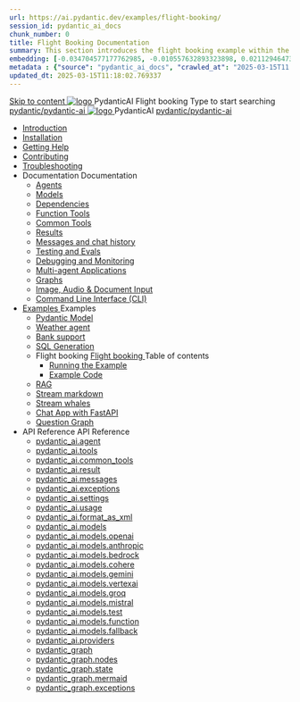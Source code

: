```yaml
---
url: https://ai.pydantic.dev/examples/flight-booking/
session_id: pydantic_ai_docs
chunk_number: 0
title: Flight Booking Documentation
summary: This section introduces the flight booking example within the PydanticAI platform and provides navigation links to various documentation pages including installation, help, contributing, and troubleshooting.
embedding: [-0.034704577177762985, -0.010557632893323898, 0.021129464730620384, -0.030955802649259567, 0.017082491889595985, 0.00021144552738405764, -0.03109780140221119, 0.021896259859204292, 0.00921574141830206, 0.030302606523036957, 0.011310228146612644, -0.07861069589853287, -0.01978047378361225, -0.032233793288469315, 0.01055053249001503, 0.003993724472820759, -0.03410818427801132, 0.006464508827775717, 0.002311035292223096, 0.0521988682448864, 0.03848175331950188, 0.002284410409629345, 0.007504652254283428, 0.021271463483572006, -0.004881219007074833, 0.002577283652499318, 0.013773912563920021, 0.05410165339708328, 0.019823074340820312, -0.04064014181494713, 0.04802409186959267, -0.01685529202222824, -0.01635829545557499, -0.006074011325836182, 0.025929033756256104, 0.011012029834091663, -0.0004743657191284001, 0.017494289204478264, -0.013205915689468384, 0.021740062162280083, 0.02357184886932373, -0.052624862641096115, 0.04041294381022453, -0.001218529767356813, -0.05878762528300285, 0.025559836998581886, 0.003759426064789295, 0.026766829192638397, 0.019098877906799316, 0.006723657250404358, -0.09082262217998505, -0.004796019289642572, -0.048535291105508804, 0.0020234871190041304, -0.022947054356336594, 0.0023145852610468864, -0.038339756429195404, 0.022450055927038193, 0.0024920841678977013, -0.03777175769209862, 0.016926292330026627, -0.01423540897667408, -0.016997290775179863, 0.0680459663271904, -0.042883727699518204, 0.01948227547109127, -0.0577368326485157, 0.016542894765734673, -0.07951949536800385, -0.028044821694493294, 0.03890775144100189, 0.035158976912498474, -0.036465369164943695, -0.07190833985805511, -0.01831788383424282, -0.0326881930232048, 0.03240419179201126, 0.09031142294406891, -0.012332621030509472, -0.06861396133899689, -0.0025116088800132275, 0.035414572805166245, 0.0022205107379704714, -0.009201541543006897, -0.015151303261518478, -0.024097247049212456, -0.029961809515953064, 7.51596744521521e-05, -0.015137103386223316, -0.021626461297273636, -0.013702912256121635, 0.00822884775698185, -0.03981654718518257, -0.0011271177791059017, 0.09911536425352097, 0.02458004280924797, 0.008917543105781078, -0.005612513981759548, 0.0025577587075531483, 0.01948227547109127, 0.023046452552080154, -0.03393778204917908, -0.0476548969745636, 0.02827201969921589, 0.03493177890777588, -0.014505207538604736, 0.00743365241214633, -0.009883137419819832, -0.009371940046548843, 0.003997274674475193, -0.12405040860176086, -0.011771724559366703, -0.026823628693819046, 0.020561469718813896, -0.0659443810582161, 0.0090595418587327, 0.015009304508566856, -0.01574769988656044, 0.007483352441340685, -0.0499836802482605, -0.04259972646832466, -0.005900062154978514, 0.028229419142007828, 0.0025400088634341955, 0.03325618803501129, 0.003042330499738455, -0.02993340976536274, -0.044587716460227966, -0.043792519718408585, -0.0026500581298023462, 0.022379057481884956, -0.006716557312756777, 0.030473005026578903, -0.03240419179201126, -0.010969430208206177, -0.01126052811741829, -0.03396618366241455, -7.632451161043718e-05, -0.023855848237872124, 0.03311418741941452, 0.036209769546985626, -0.010983630083501339, -0.0016267771134153008, 0.04518411308526993, -0.03209179639816284, -0.001436853315681219, -0.01238942053169012, 0.0010055310558527708, -0.049444083124399185, 0.009478439576923847, 0.04475811496376991, 0.025048639625310898, -0.0329153910279274, -0.025162238627672195, -0.04225892946124077, 0.017522688955068588, 0.025162238627672195, 0.017252890393137932, 0.010160035453736782, -0.04836489260196686, -0.020831266418099403, 0.05560684576630592, -0.04058334231376648, -0.001609027269296348, -0.02624143287539482, -0.012907717376947403, -0.04759809747338295, -0.006833706516772509, -0.05705523490905762, -0.07111314684152603, -0.024494843557476997, -0.02791702188551426, -0.011622626334428787, 0.0023305602371692657, 0.016443494707345963, -0.02058986946940422, -0.015406901948153973, -0.026923028752207756, -0.003745226189494133, -0.041463736444711685, -0.030955802649259567, -0.004444571677595377, -0.03896455094218254, -0.037572961300611496, -0.019411277025938034, -0.016471894457936287, 0.0012220797361806035, 0.006049161311239004, -0.03442057967185974, 0.05844682827591896, 0.02024907059967518, 0.02590063400566578, 0.024722041562199593, 0.03166579827666283, 0.015179703012108803, -0.028144219890236855, 0.07588431239128113, -0.01219062227755785, 0.017693087458610535, 0.013390514999628067, -0.009066642262041569, 0.004458771552890539, 0.020859666168689728, 0.008243047632277012, 0.013319514691829681, -0.04112293943762779, 0.0028879065066576004, -0.008008749224245548, -0.01716769114136696, -0.013646112754940987, 0.05779363214969635, -0.04396291822195053, 0.036010969430208206, -0.021470263600349426, -0.029195014387369156, -0.005992361810058355, -0.04467291384935379, 0.010060635395348072, -0.0042244731448590755, 0.04461611434817314, -0.042486127465963364, 0.0637291967868805, 0.018758080899715424, -0.01564829982817173, -0.006301209796220064, 0.011253428645431995, 0.058674026280641556, -0.05577724426984787, 0.02473624236881733, 0.011374127119779587, 0.010813230648636818, 0.020263271406292915, -0.004721469711512327, -0.01433480903506279, 0.02129986323416233, -0.05631684139370918, -0.0017323889769613743, -0.018559280782938004, 0.007256153505295515, -0.0021903361193835735, -0.001750138821080327, 0.011019129306077957, 0.009868936613202095, 0.01181432418525219, 0.021512862294912338, 0.0008204884943552315, -0.02230805717408657, -0.05205686762928963, 0.03993014618754387, 0.05313606187701225, 0.04683130234479904, -0.011303127743303776, 0.009478439576923847, -0.017451688647270203, -0.00041623483411967754, -0.017650486901402473, -0.01706829108297825, 0.0008626445196568966, -0.017196090891957283, -0.0001892581640277058, -0.009954136796295643, 0.02271985448896885, -0.02179686166346073, 0.008058448322117329, -0.008590945042669773, -0.027519425377249718, -0.01539270207285881, 0.02685202844440937, -0.048932887613773346, -0.049642883241176605, 0.013227215968072414, 0.04518411308526993, 0.059639617800712585, -0.019311876967549324, -0.05043807998299599, 0.02226545847952366, -0.023202652111649513, 0.021967260167002678, 0.022592056542634964, -0.0006767144077457488, -0.0034239531960338354, -0.010465333238244057, 0.048478491604328156, 0.02185366116464138, 0.004597220569849014, 0.04952928423881531, 0.008264346979558468, -0.021626461297273636, -0.02463684231042862, -0.007575651630759239, 0.03456258028745651, 0.010692532174289227, 0.01978047378361225, -0.036323368549346924, 0.031978197395801544, -0.006500008516013622, 0.06963635236024857, 0.03680616617202759, 0.034051381051540375, -0.003296154085546732, 0.04350852221250534, -0.003177229780703783, -0.01423540897667408, -0.0054918150417506695, -0.002555983606725931, 0.012531420215964317, -0.0164576955139637, -0.0017510263714939356, 0.05702683702111244, -0.03754455968737602, -0.04049814119935036, 0.036124568432569504, -0.011771724559366703, -0.045354511588811874, -0.015350102446973324, -0.03825455531477928, 0.0679323673248291, -0.017238689586520195, 0.0499836802482605, -0.03410818427801132, -0.05174446851015091, -0.05072207748889923, 0.052880462259054184, 0.03609617054462433, -0.062422800809144974, -0.0035801520571112633, 0.022847654297947884, -0.006240860093384981, -0.028144219890236855, -0.011303127743303776, 0.004476521629840136, -0.02987661026418209, -0.009947036392986774, 0.026227232068777084, -0.01390171144157648, -0.028683817014098167, -0.020376870408654213, 0.029038814827799797, -0.011225027963519096, 0.037828557193279266, -0.0499836802482605, -0.04109453782439232, -0.04694490134716034, -0.024793041869997978, -0.016429295763373375, 0.019042078405618668, 0.016443494707345963, 0.02689462900161743, 0.0007082204683683813, 0.0014146659523248672, -0.021015865728259087, -0.0020643118768930435, 0.009897337295114994, 0.04771169647574425, -0.018601881340146065, -0.00802294909954071, -0.0035162526182830334, -0.005541514605283737, -0.027334826067090034, 0.01922667771577835, -0.07815629988908768, -0.011565825901925564, -0.0030796052888035774, 0.0031275299843400717, 0.004345172084867954, 0.02679522894322872, -0.02317425236105919, -0.035613372921943665, 0.0034967276733368635, -0.007703450974076986, 0.023089053109288216, 0.008676144294440746, -0.012453320436179638, -0.025077039375901222, -0.02624143287539482, -0.04461611434817314, -0.025474637746810913, 0.0015309277223423123, -0.007561451755464077, 0.029109815135598183, 0.01006773579865694, -0.005466965027153492, 0.002834656974300742, 0.00852704606950283, 0.049586083739995956, 0.0181190837174654, -0.010635731741786003, -0.00040713802445679903, 0.008683244697749615, 0.06037801504135132, 0.05350526049733162, -0.03033100627362728, -0.004313222598284483, -0.003716826206073165, 0.0237138494849205, 0.007124804425984621, 0.004622070584446192, 0.01695469208061695, 0.06088921055197716, 0.012730218470096588, -0.0031452798284590244, -0.0014874405460432172, -0.016585493460297585, 0.00772475078701973, -0.005914262495934963, 0.021086866036057472, 0.06855716556310654, 0.02402624674141407, -0.0036671266425400972, -0.027519425377249718, 0.03371058404445648, -0.03615297004580498, 0.026113633066415787, -0.025616636499762535, -0.016514495015144348, -0.037942156195640564, 0.008676144294440746, 0.012325521558523178, 0.021839460358023643, 0.03961774706840515, -0.012907717376947403, -0.07276033610105515, -0.03129659965634346, -0.003929825033992529, -0.07185154408216476, 0.05986681953072548, 0.060037218034267426, -0.02700822800397873, 0.005793563090264797, -0.048989687114953995, 0.016684893518686295, 0.013568013906478882, 0.05248286575078964, 0.011991823092103004, 0.0007659076363779604, -0.02246425673365593, 0.000871519441716373, 0.027065027505159378, 0.016940491273999214, 0.0041037737391889095, 0.03220539540052414, -0.05160247161984444, -0.02987661026418209, 0.025630837306380272, -0.01762208715081215, -0.020604068413376808, 0.012858018279075623, -0.029365412890911102, -0.017636287957429886, -0.026014234870672226, 0.0009771313052624464, -0.004590120632201433, -0.014001110568642616, 0.014320608228445053, -0.0203910693526268, -0.06475158780813217, 0.055294446647167206, -0.002490309067070484, 0.0611732080578804, -0.008775544352829456, 0.04186133295297623, 0.028797416016459465, -0.06179800629615784, 0.03160899877548218, 0.00035166964516974986, -0.00654970807954669, 0.044644515961408615, -0.01817588321864605, 0.020263271406292915, -0.0029305063653737307, 0.026639029383659363, -0.03422178328037262, -0.009826336987316608, -0.02570183575153351, -0.024949241429567337, -0.011026229709386826, 0.031779397279024124, 0.016471894457936287, -0.03836815431714058, 0.018346283584833145, 0.029053013771772385, -0.010309134609997272, -0.009300940670073032, 0.019695274531841278, 0.0016072522848844528, 0.07009075582027435, -0.025148039683699608, -0.039191748946905136, -0.007696351036429405, 0.021683260798454285, -0.016230495646595955, 0.014363208785653114, 0.04027094319462776, -0.018090683966875076, 0.006379309110343456, -0.00020523306739050895, -0.04526931047439575, 0.004962868522852659, -0.008647744543850422, -0.016315696761012077, 0.0002711295092012733, -0.024466443806886673, -0.0070112054236233234, 0.03655056655406952, 0.013532513752579689, -0.040810540318489075, 0.00576871307566762, -0.017096690833568573, -0.0063118599355220795, 0.02967781014740467, -0.05001208186149597, -0.015236502513289452, 0.01120372861623764, 0.035556573420763016, 0.025204839184880257, 0.03212019428610802, -0.004196073394268751, 0.02780342288315296, -0.007753150537610054, 0.0011572926305234432, 0.03123980015516281, -0.031325001269578934, -0.006247960031032562, 0.021640662103891373, 0.001830013352446258, -0.011821424588561058, -0.026184633374214172, -0.0374593622982502, -0.01766468770802021, -0.017139291390776634, 0.0186160821467638, 0.005062267649918795, 0.009528139606118202, -0.0017368263797834516, -0.06997715681791306, -2.55154627666343e-05, 0.007746050599962473, 0.010131635703146458, -0.03422178328037262, -0.026071034371852875, -0.0024885341990739107, 0.01922667771577835, -0.022095059975981712, 8.131666982080787e-05, 0.007231303956359625, 0.011842724867165089, 0.014412907883524895, 0.007710550911724567, -0.00971983838826418, 0.019794674590229988, 0.08747144043445587, -0.006365109235048294, 0.007483352441340685, -0.027192827314138412, 0.01373131200671196, 0.028797416016459465, -0.013667413033545017, -0.020277470350265503, 0.02851341851055622, -0.000797413638792932, 0.005598314106464386, -0.015776099637150764, 0.017778286710381508, 0.02705082669854164, -0.023543449118733406, 0.03657896816730499, 0.024963440373539925, -0.02463684231042862, -0.04240093007683754, -0.0037061762996017933, -0.006457408890128136, -0.01014583557844162, -0.013915911316871643, -0.01892847940325737, -0.002350084949284792, 0.005864562466740608, -0.01695469208061695, -0.03078540414571762, -0.016329895704984665, 0.010756431147456169, -0.030103808268904686, -0.017423288896679878, 0.008725844323635101, 0.009584939107298851, -0.04001534357666969, 0.013383414596319199, -0.0003425728064030409, 0.007270353846251965, 0.011991823092103004, 0.003961774520576, 0.02726382575929165, -0.02362864837050438, -0.0032784040085971355, -0.017593687400221825, -0.01776408590376377, 0.010735131800174713, 0.04251452907919884, -0.006918905768543482, -0.04206013306975365, 0.015378502197563648, -0.002570183714851737, -0.03649376705288887, -0.02019227109849453, 0.02568763680756092, -0.00349495280534029, -0.0023944596759974957, 0.00878264382481575, 0.019595874473452568, -0.006027861498296261, 0.0020909367594867945, -0.01552050095051527, -0.014455507509410381, -0.009982536546885967, -0.03728896379470825, -0.011367027647793293, 0.02242165617644787, -0.05160247161984444, 0.008938843384385109, 0.052312467247247696, -0.04694490134716034, -0.0004694845119956881, -0.005953311920166016, 0.025204839184880257, -0.009244141168892384, -0.003638726891949773, -0.0051190671510994434, -0.013660312630236149, -0.04271332919597626, -0.023330451920628548, -0.012517220340669155, -0.02942221239209175, 0.04597930610179901, 0.03592577204108238, 0.018147483468055725, -0.0070218550972640514, 0.005229116417467594, 0.0020234871190041304, -0.024821441620588303, -0.002224060706794262, -0.02999020926654339, 0.01509450376033783, 0.029109815135598183, -0.002676683012396097, -0.021186264231801033, 0.0283714197576046, -0.02422504499554634, -0.01084873080253601, 0.00949263945221901, 0.02094486728310585, -0.008960142731666565, 0.0037345762830227613, 0.004018574487417936, 0.024949241429567337, -0.0024548093788325787, 0.030047008767724037, -0.014043710194528103, -0.003965324722230434, -0.03521577641367912, -0.02205245941877365, 0.026667429134249687, -0.05376085638999939, 0.04274172708392143, 0.009329340420663357, -0.017778286710381508, -0.03189299628138542, 0.03592577204108238, 0.044644515961408615, 0.04265652969479561, 0.006287009920924902, 0.015506301075220108, -0.027988022193312645, 0.010912630707025528, 0.02483564242720604, 0.03089900314807892, -0.0069686053320765495, -0.004831518977880478, -0.0010197310475632548, -0.05376085638999939, -0.012588219717144966, 0.024509044364094734, -0.029010415077209473, 0.007469152566045523, -0.06844356656074524, 0.027292225509881973, 0.07287393510341644, -0.023259451612830162, 0.007859650067985058, 0.01402951031923294, 0.005669313948601484, 0.0442185178399086, 0.017238689586520195, -0.010515033267438412, 0.013028416782617569, 0.013014216907322407, 0.0011910174507647753, 0.018403083086013794, -0.024594243615865707, 0.024622643366456032, -0.02418244630098343, -0.140522301197052, -0.032886989414691925, 0.018133284524083138, -0.0003044105542358011, -0.020717667415738106, -0.017039891332387924, -0.005971061997115612, 0.0029553561471402645, 0.008399246260523796, 0.038084156811237335, -0.03564177080988884, -0.027136027812957764, 0.0037878258153796196, -0.016116896644234657, 0.009329340420663357, -0.029564211145043373, 0.013000017032027245, -0.005509564653038979, 0.0059355623088777065, -0.011445127427577972, -0.023543449118733406, -0.03694816306233406, 0.0362381674349308, -0.011288927868008614, -0.0040434240363538265, -0.006610057782381773, -0.03473297879099846, -0.01963847503066063, 0.01934027671813965, -0.019908273592591286, -0.013489914126694202, 0.0186160821467638, -0.0012895292602479458, 0.010174235329031944, -0.012858018279075623, 0.023600248619914055, -0.017139291390776634, -0.0635019913315773, 0.024949241429567337, -0.02619883231818676, 0.011651026085019112, -0.007809950038790703, -0.026724228635430336, -0.0053888657130301, -0.016187896952033043, -0.017906086519360542, -0.03975974768400192, 0.025574037805199623, 0.043281324207782745, -0.021839460358023643, -0.004980618134140968, -0.004203173331916332, 0.012559819966554642, -0.0040327743627130985, -0.021995659917593002, 0.005374665837734938, -0.0013268040493130684, -0.00035388837568461895, 0.016997290775179863, -0.013568013906478882, 0.013362114317715168, -0.005942662246525288, 0.012346820905804634, -0.03393778204917908, 0.03033100627362728, 0.0012362796114757657, -0.015847098082304, 0.024693641811609268, -0.0071532041765749454, -0.02175426110625267, 0.0016995517071336508, -0.023784847930073738, -0.0008054011268541217, -0.003042330499738455, 0.019269276410341263, 0.01796288602054119, -0.025062840431928635, 0.006755606736987829, -0.028385618701577187, 0.013319514691829681, -0.007099954877048731, 0.006691707298159599, -0.006531958468258381, -0.00301038078032434, 0.0028364318422973156, 0.01388041116297245, -0.01312071643769741, 0.0018850379856303334, -0.02058986946940422, -0.03493177890777588, -0.02821522019803524, -0.05305086076259613, 0.0028541816864162683, 0.005353366024792194, -0.022393256425857544, 0.002408659551292658, -0.0277608223259449, 0.0061379107646644115, -0.09894496947526932, -0.009478439576923847, -0.014349008910357952, 0.001221192185766995, 0.05253966525197029, -0.024594243615865707, 0.014008210971951485, 0.031978197395801544, 0.0010277184192091227, -0.02009287104010582, 0.002719282638281584, 0.003965324722230434, -0.03885095193982124, -0.00488476874306798, 0.030671805143356323, -0.032176993787288666, 0.04813769459724426, 0.000742832780815661, 0.020305870100855827, -0.008867843076586723, -0.01696889102458954, -0.007007655221968889, -0.020263271406292915, 0.04441731795668602, -0.04677450284361839, -0.0018406632589176297, 0.004636270459741354, 0.025971634313464165, 0.03549977391958237, 0.009847637265920639, -0.01953907497227192, -0.040356144309043884, -0.00812944769859314, 0.023657049983739853, -0.007639551069587469, 0.06196840479969978, -0.004849269054830074, 0.03123980015516281, 0.011878224089741707, -0.00751885212957859, 0.0004282160080038011, -0.009095042012631893, 0.023685449734330177, 0.007611151318997145, 0.03265979140996933, -0.00541371526196599, -0.023557649925351143, -0.007895149290561676, 0.005268166307359934, 0.020504668354988098, 0.016670694574713707, 0.03660736605525017, 0.006709457375109196, 0.010735131800174713, 0.014455507509410381, 0.04072533920407295, -0.0441049188375473, 0.025772836059331894, 0.007469152566045523, -0.001575302449055016, 0.0061308108270168304, 0.005395965650677681, -0.008108148351311684, -0.014640106819570065, -0.03311418741941452, -0.0042173732072114944, -0.046973299235105515, 0.008200448006391525, -0.01987987384200096, -0.011388326995074749, -0.005687063559889793, 0.027036627754569054, 0.002424634527415037, -0.0152933020144701, -0.012119622901082039, 0.009634638205170631, 0.012936117127537727, 0.012034423649311066, -0.013468613848090172, -0.03339818865060806, 0.04038454219698906, -0.04592250660061836, -0.02402624674141407, 0.02519064024090767, -0.01898527890443802, -0.005154567304998636, -0.0018264633836224675, -0.02262045629322529, 0.0026198832783848047, -0.01721028983592987, 0.015378502197563648, -0.010216834954917431, 0.0023465349804610014, 0.0042883725836873055, -0.013227215968072414, 0.013923010788857937, -0.025417838245630264, 0.02342985011637211, 0.013433114625513554, 0.013908810913562775, 0.04427531734108925, 0.015591500326991081, -0.0031275299843400717, 0.02568763680756092, -0.010465333238244057, 0.04495691508054733, -0.008825243450701237, -0.031580597162246704, -0.019311876967549324, 0.010962329804897308, 0.0062692598439753056, 0.01958167552947998, -0.005161667242646217, -0.006074011325836182, -0.030103808268904686, -0.010870031081140041, 0.05475484952330589, -0.0016933392034843564, -0.05137527361512184, -0.0011306677479296923, 0.02872641757130623, -0.01762208715081215, -0.0064432090148329735, 0.053988054394721985, -0.014114709571003914, -0.018005484715104103, -0.015051904134452343, 0.007320053409785032, -0.026923028752207756, -0.01211252249777317, 0.011501926928758621, 0.0017252890393137932, -0.03709016367793083, 0.03839655593037605, 0.009457139298319817, -0.00292695639654994, 0.037175361067056656, -0.013078116811811924, 0.0060065616853535175, -0.0035286773927509785, 0.0163440965116024, -0.007731850724667311, -0.023500850424170494, -0.012162222526967525, -0.03141019865870476, -0.009457139298319817, -0.0008329134434461594, -0.007944849319756031, -0.005630264058709145, 0.008825243450701237, 0.03876575455069542, -0.004391321912407875, 0.0029358312021940947, 0.03007540851831436, -0.0008222634787671268, 0.04149213433265686, -0.006716557312756777, -0.05679963901638985, -0.0012975167483091354, -0.019666874781250954, -0.000706445483956486, 0.04376412183046341, 0.002850631717592478, -0.03260299190878868, -0.004146373365074396, -0.0008817256311886013, -0.030217407271265984, -0.005222016479820013, -0.023756448179483414, 0.0040434240363538265, -0.017096690833568573, 0.009954136796295643, 0.03518737480044365, 0.015563100576400757, 0.018062284216284752, 0.0841202661395073, 0.05839002877473831, -0.00042089418275281787, -0.01978047378361225, 0.02519064024090767, -0.02064666897058487, -0.014320608228445053, 0.007057354785501957, 0.018758080899715424, 0.042826928198337555, -0.011750425212085247, -0.008796843700110912, 0.027022426947951317, -0.014270909130573273, 0.027931222692131996, 0.0305866040289402, -0.006997005548328161, -0.015477901324629784, 0.044587716460227966, -0.007348453160375357, 0.02953581139445305, 0.04052654281258583, 0.003626301884651184, 0.002733482513576746, -0.005346266087144613, 0.018147483468055725, 0.016727494075894356, 0.016897892579436302, -0.012261621654033661, -0.007426552474498749, 0.020533069968223572, -0.014434208162128925, -0.0226630549877882, 0.02352925017476082, 0.015236502513289452, -0.01807648502290249, 0.010862930677831173, 0.0025808336213231087, -0.005971061997115612, -0.009584939107298851, 0.022080859169363976, -0.02766142413020134, -0.004767619539052248, -0.025957435369491577, -0.015208102762699127, -0.035158976912498474, -0.030558204278349876, -0.03044460527598858, 0.007327153347432613, 0.016983091831207275, 0.012524319812655449, 0.0035357775632292032, 0.009542339481413364, 0.021342463791370392, 0.007114154752343893, -0.017678886651992798, 0.007902249693870544, -0.03328458592295647, 0.0012238547205924988, 0.031694196164608, 0.006010111887007952, 0.021981459110975266, 0.014249608851969242, 0.024253444746136665, -0.019255077466368675, -0.015918098390102386, 0.012652119621634483, 0.006602957844734192, -0.024665242061018944, 0.020419469103217125, 0.011253428645431995, 0.04115133732557297, 0.041009336709976196, -0.0006256835185922682, -0.008761344477534294, -0.003585477126762271, 0.029763009399175644, 0.017579488456249237, -0.012495920062065125, 0.02999020926654339, -0.01730968989431858, 0.022592056542634964, -0.004700169898569584, -0.009272540919482708, 0.0032464542891830206, -0.0011049304157495499, 0.01574769988656044, -0.0067769065499305725, -0.011991823092103004, -0.010713831521570683, -0.028797416016459465, -0.005445665214210749, -0.010657032020390034, 0.019823074340820312, 0.02024907059967518, -0.0243812445551157, 0.026340831071138382, 0.007376852910965681, 0.0030387805309146643, -0.019255077466368675, -0.010983630083501339, -0.00842764601111412, -0.022748254239559174, 0.00047924695536494255, -0.026781029999256134, -0.03407978266477585, 0.008200448006391525, 0.0017874136101454496, -0.004689520224928856, 0.018190084025263786, -0.012794118374586105, -0.01615949720144272, -0.03731736168265343, -0.009187341667711735, 0.0038801252376288176, 0.027320625260472298, 0.017238689586520195, -0.007004105485975742, -0.006556808017194271, 0.0019436125876381993, 0.002866606693714857, -0.0015593275893479586, 0.001524715218693018, 0.012794118374586105, -0.022549455985426903, 0.027491023764014244, 0.030501404777169228, 0.007245503831654787, 0.014150209724903107, 0.007476252503693104, 0.011494826525449753, -0.0013525413814932108, -0.06333159655332565, 0.034392181783914566, 0.017238689586520195, -0.021839460358023643, -0.03311418741941452, 0.02372804842889309, 0.009428739547729492, 0.003908525221049786, 0.013667413033545017, -0.04495691508054733, -0.004806669428944588, -0.0326881930232048, -0.0031807797495275736, 0.014299308881163597, 0.028456619009375572, 0.009726937860250473, 0.015861298888921738, 0.003759426064789295, -0.03572697192430496, 0.006432558875530958, 0.013156215660274029, 0.011679425835609436, -0.014441307634115219, 0.020277470350265503, 0.015832899138331413, -0.013873311690986156, 0.018204282969236374, -0.05111967399716377, -0.007192254066467285, -0.06401319056749344, -0.008221747353672981, 0.001380941248498857, -0.05012568086385727, -0.006411259062588215, -0.024310244247317314, -0.004132173489779234, -0.01375261228531599, 0.021385064348578453, -0.016273096203804016, 0.008306946605443954, 0.00044663151493296027, -0.001155517646111548, 0.004004374612122774, 0.09445779770612717, 0.0024477094411849976, -0.025119639933109283, 0.03254619240760803, 0.020021872594952583, 0.013887511566281319, 0.007238403894007206, 0.006464508827775717, -0.008292746730148792, -0.023898446932435036, -0.024239245802164078, 0.030245807021856308, 0.010919730179011822, -0.007802850101143122, 0.012453320436179638, -0.011395427398383617, -0.0013525413814932108, 0.022222857922315598, 0.02529003843665123, -0.0016205646097660065, 0.010266534984111786, 0.03811255842447281, -0.023188451305031776, -0.012098322622478008, 0.013078116811811924, 0.002218735869973898, 0.007554351817816496, -0.024452244862914085, 0.031694196164608, 0.04504211246967316, 0.01446260791271925, -0.0588444247841835, -0.014157310128211975, -0.0034789778292179108, -0.02342985011637211, 0.0326881930232048, -0.0008005198906175792, -0.0090595418587327, -0.009073741734027863, 0.00926544051617384, 0.019198277965188026, 0.009194441139698029, -0.019723674282431602, -0.0037345762830227613, 0.014100509695708752, 0.019823074340820312, 0.0305866040289402, -0.025730235502123833, 0.006819506641477346, 0.002264885464683175, -0.021782660856842995, 0.029763009399175644, -0.01181432418525219, -0.012332621030509472, -0.02139926329255104, -0.01635829545557499, 0.0017998385010287166, 0.05699843540787697, 0.03865215182304382, 0.028683817014098167, -0.037572961300611496, 0.011154028587043285, 0.0002851075551006943, 0.03396618366241455, -0.00962043832987547, -0.0681595653295517, 0.0029429311398416758, -0.01042273361235857, 0.0023554100189357996, 0.047569695860147476, -0.01943967677652836, 0.0011679425369948149, 0.012247421778738499, 0.011601326055824757, 0.016826892271637917, 0.033142589032649994, 0.0028825816698372364, 0.006823056377470493, 0.010912630707025528, 0.03706176206469536, -0.0009123441996052861, -0.017891885712742805, -0.006602957844734192, 0.031211400404572487, -0.015591500326991081, -0.031523797661066055, 0.018133284524083138, 0.009031142108142376, -0.030728604644536972, 0.013944311067461967, 0.00542791560292244, 0.012872218154370785, -0.020774466916918755, 0.025432037189602852, 0.012886418029665947, 0.030103808268904686, -0.024139845743775368, 0.016131097450852394, 0.006713007111102343, 0.029706209897994995, 0.01665649376809597, 0.0052362168207764626, -0.04507051408290863, 0.015989098697900772, -0.023131651803851128, 0.014377408660948277, -0.01126052811741829, -0.012311321683228016, -0.02453744411468506, 0.012595320120453835, 0.022251257672905922, 0.005708363372832537, 0.013717112131416798, -0.006947305519133806, -0.01408630982041359, 0.003118655178695917, -0.022222857922315598, -0.006581658031791449, -0.017991285771131516, -0.023401450365781784, 0.003308578860014677, -0.00915894191712141, -0.005158117040991783, -0.018502481281757355, 0.004256422631442547, 0.023685449734330177, 0.005992361810058355, -0.015066104009747505, 0.006947305519133806, -0.015506301075220108, -0.004196073394268751, 0.012176422402262688, 0.000983343692496419, -0.0011617300333455205, -0.011026229709386826, -0.005399515386670828, 0.006389959249645472, -0.005466965027153492, -0.02821522019803524, 0.027789222076535225, -0.0018797130323946476, 0.03143860027194023, 0.02023487165570259, -0.043934520334005356, 0.006684607360512018, -0.02408304624259472, 0.009826336987316608, -0.008030048571527004, -0.005722563713788986, 0.015463701449334621, -0.016727494075894356, -0.0011013804469257593, 0.009684338234364986, 0.025176439434289932, 0.022833453491330147, -0.05981002002954483, 0.018644481897354126, -0.036209769546985626, -0.020064471289515495, -0.010387233458459377, -0.0020980366971343756, 0.003376028500497341, -0.01181432418525219, -0.00299085583537817, 0.00764665100723505, 0.010649931617081165, 0.012353921309113503, 0.008243047632277012, 0.016741693019866943, -0.009300940670073032, 0.011530326679348946, -0.0266532301902771, 0.0007299641147255898, 0.02104426547884941, 0.027136027812957764, -0.017948685213923454, 0.009876037016510963, -0.008903343230485916, 0.0031594799365848303, -0.006290559656918049, -0.016883691772818565, -0.018786480650305748, 0.017707286402583122, -0.01730968989431858, 0.00013057260366622359, 0.018743880093097687, -0.028996214270591736, -0.006716557312756777, 0.002403334714472294, -0.037572961300611496, 0.00900984276086092, 0.004394872114062309, 0.025673436000943184, 0.008953043259680271, 0.006844356190413237, 0.0341365821659565, 0.001723514054901898, -0.01691209152340889, 0.015335902571678162, 0.006602957844734192, -0.023458249866962433, 0.005058717913925648, -0.011629725806415081, -0.01042273361235857, -0.03453417867422104, 0.015534700825810432, 0.0005040967953391373, 0.0035979021340608597, -0.0039049750193953514, 0.0025258089881390333, -0.01604589819908142, -0.0017758761532604694, 0.00244238437153399, 0.016741693019866943, 0.029365412890911102, -0.006187610328197479, 0.01661389321088791, 0.0029358312021940947, 0.013582213781774044, -0.021470263600349426, -0.008044248446822166, 0.011800124309957027, -0.0005715463776141405, -0.01948227547109127, 0.01082743052393198, 0.01014583557844162, 0.022450055927038193, -0.0067769065499305725, -0.0008657507132738829, 0.010053535923361778, 0.030302606523036957, -0.013184616342186928, 0.0010144059779122472, -0.014150209724903107, -0.0032482293900102377, -0.025872234255075455, -0.00900984276086092, 0.009258341044187546, 0.04032774269580841, -0.017693087458610535, -0.004682420287281275, 0.01807648502290249, -0.01233972143381834, 0.019624274224042892, -0.023103252053260803, 0.009876037016510963, -0.000898144266102463, 0.004554620943963528, -0.026213033124804497, 0.012907717376947403, 0.004519121255725622, 0.008974342606961727, -0.01766468770802021, -0.03572697192430496, 0.007483352441340685, -0.03825455531477928, 0.005094217602163553, -0.0012265171390026808, -0.011729124933481216, 0.013738412410020828, -0.026937227696180344, -0.002687332918867469, 0.00812944769859314, 0.007738950662314892, 0.014008210971951485, 0.025261638686060905, -0.04032774269580841, 0.005293016321957111, -0.051204875111579895, -0.004394872114062309, 0.009095042012631893, 0.01843148283660412, -0.009166041389107704, 0.002676683012396097, -0.010053535923361778, 0.007259703706949949, 0.016173696145415306, 0.0045510707423090935, -0.008839443325996399, -0.03220539540052414, 0.009812137112021446, 0.003260654164478183, -0.005190066993236542, -0.009300940670073032, 0.021314064040780067, 0.016798492521047592, -0.003823325503617525, -0.007632451131939888, 0.013426014222204685, -0.0005427027936093509, 0.050494879484176636, 0.015989098697900772, 0.028229419142007828, -7.58530313760275e-06, 0.02795962244272232, 0.03709016367793083, 0.0007379515445791185, 0.015179703012108803, 0.009521039202809334, -0.00379137578420341, -0.00878264382481575, -0.016131097450852394, 0.03331298753619194, 0.010309134609997272, 0.004455221351236105, 0.022549455985426903, 0.006237310357391834, 0.02928021363914013, -0.03547137230634689, 0.02357184886932373, 0.013773912563920021, -0.010074836201965809, 0.015619900077581406, -0.007689251098781824, 0.021882060915231705, 0.04228733107447624, -0.007454952225089073, 0.016230495646595955, -0.01640089601278305, 0.008164947852492332, 0.004760519601404667, -0.016542894765734673, 0.020618269219994545, -0.0040327743627130985, 0.021896259859204292, 0.01681269332766533, -0.022634655237197876, -0.0019968622364103794, 0.0034896277356892824, -0.0002726826351135969, 0.020163871347904205, 0.005165216978639364, 0.03538617491722107, -0.015321702696383, 0.02730642631649971, -0.005101317539811134, -0.014725306071341038, 0.017025690525770187, 0.026781029999256134, -0.00017971760826185346, -0.019269276410341263, -0.0037807258777320385, -0.0008400133810937405, -0.025872234255075455, 0.0076608513481915, 0.014668506570160389, -0.003340528579428792, 0.002224060706794262, -0.00822884775698185, -0.00602076156064868, 0.019950872287154198, 0.023941047489643097, 0.03478977829217911, -0.01198472362011671, 0.009166041389107704, -0.0014847780112177134, -0.022095059975981712, 0.013333714567124844, -0.049245286732912064, 0.009045341983437538, -0.01284381840378046, -0.004054074175655842, -0.0017900760285556316, 0.021115265786647797, -0.008491545915603638, 0.017451688647270203, -0.001995087368413806, -0.03013220801949501, 0.0024068846832960844, 0.00155844003893435, 0.02260625548660755, -0.00698990561068058, 0.037828557193279266, -0.024452244862914085, -0.018814880400896072, -0.03319938853383064, -0.04044134169816971, 0.016628094017505646, 0.016741693019866943, -0.04342332482337952, 0.014306408353149891, -0.0152933020144701, 0.012105423025786877, 0.0038943251129239798, 0.017025690525770187, -0.009173141792416573, -0.006844356190413237, 0.009883137419819832, -0.020987465977668762]
metadata : {"source": "pydantic_ai_docs", "crawled_at": "2025-03-15T11:18:02.769337", "url_path": "/examples/flight-booking/", "chunk_size": 4833}
updated_dt: 2025-03-15T11:18:02.769337
---
```

[ Skip to content ](https://ai.pydantic.dev/examples/flight-booking/#running-the-example)
[ ![logo](https://ai.pydantic.dev/img/logo-white.svg) ](https://ai.pydantic.dev/ "PydanticAI")
PydanticAI 
Flight booking 
Type to start searching
[ pydantic/pydantic-ai  ](https://github.com/pydantic/pydantic-ai "Go to repository")
[ ![logo](https://ai.pydantic.dev/img/logo-white.svg) ](https://ai.pydantic.dev/ "PydanticAI") PydanticAI 
[ pydantic/pydantic-ai  ](https://github.com/pydantic/pydantic-ai "Go to repository")
  * [ Introduction  ](https://ai.pydantic.dev/)
  * [ Installation  ](https://ai.pydantic.dev/install/)
  * [ Getting Help  ](https://ai.pydantic.dev/help/)
  * [ Contributing  ](https://ai.pydantic.dev/contributing/)
  * [ Troubleshooting  ](https://ai.pydantic.dev/troubleshooting/)
  * Documentation  Documentation 
    * [ Agents  ](https://ai.pydantic.dev/agents/)
    * [ Models  ](https://ai.pydantic.dev/models/)
    * [ Dependencies  ](https://ai.pydantic.dev/dependencies/)
    * [ Function Tools  ](https://ai.pydantic.dev/tools/)
    * [ Common Tools  ](https://ai.pydantic.dev/common_tools/)
    * [ Results  ](https://ai.pydantic.dev/results/)
    * [ Messages and chat history  ](https://ai.pydantic.dev/message-history/)
    * [ Testing and Evals  ](https://ai.pydantic.dev/testing-evals/)
    * [ Debugging and Monitoring  ](https://ai.pydantic.dev/logfire/)
    * [ Multi-agent Applications  ](https://ai.pydantic.dev/multi-agent-applications/)
    * [ Graphs  ](https://ai.pydantic.dev/graph/)
    * [ Image, Audio & Document Input  ](https://ai.pydantic.dev/input/)
    * [ Command Line Interface (CLI)  ](https://ai.pydantic.dev/cli/)
  * [ Examples  ](https://ai.pydantic.dev/examples/)
Examples 
    * [ Pydantic Model  ](https://ai.pydantic.dev/examples/pydantic-model/)
    * [ Weather agent  ](https://ai.pydantic.dev/examples/weather-agent/)
    * [ Bank support  ](https://ai.pydantic.dev/examples/bank-support/)
    * [ SQL Generation  ](https://ai.pydantic.dev/examples/sql-gen/)
    * Flight booking  [ Flight booking  ](https://ai.pydantic.dev/examples/flight-booking/) Table of contents 
      * [ Running the Example  ](https://ai.pydantic.dev/examples/flight-booking/#running-the-example)
      * [ Example Code  ](https://ai.pydantic.dev/examples/flight-booking/#example-code)
    * [ RAG  ](https://ai.pydantic.dev/examples/rag/)
    * [ Stream markdown  ](https://ai.pydantic.dev/examples/stream-markdown/)
    * [ Stream whales  ](https://ai.pydantic.dev/examples/stream-whales/)
    * [ Chat App with FastAPI  ](https://ai.pydantic.dev/examples/chat-app/)
    * [ Question Graph  ](https://ai.pydantic.dev/examples/question-graph/)
  * API Reference  API Reference 
    * [ pydantic_ai.agent  ](https://ai.pydantic.dev/api/agent/)
    * [ pydantic_ai.tools  ](https://ai.pydantic.dev/api/tools/)
    * [ pydantic_ai.common_tools  ](https://ai.pydantic.dev/api/common_tools/)
    * [ pydantic_ai.result  ](https://ai.pydantic.dev/api/result/)
    * [ pydantic_ai.messages  ](https://ai.pydantic.dev/api/messages/)
    * [ pydantic_ai.exceptions  ](https://ai.pydantic.dev/api/exceptions/)
    * [ pydantic_ai.settings  ](https://ai.pydantic.dev/api/settings/)
    * [ pydantic_ai.usage  ](https://ai.pydantic.dev/api/usage/)
    * [ pydantic_ai.format_as_xml  ](https://ai.pydantic.dev/api/format_as_xml/)
    * [ pydantic_ai.models  ](https://ai.pydantic.dev/api/models/base/)
    * [ pydantic_ai.models.openai  ](https://ai.pydantic.dev/api/models/openai/)
    * [ pydantic_ai.models.anthropic  ](https://ai.pydantic.dev/api/models/anthropic/)
    * [ pydantic_ai.models.bedrock  ](https://ai.pydantic.dev/api/models/bedrock/)
    * [ pydantic_ai.models.cohere  ](https://ai.pydantic.dev/api/models/cohere/)
    * [ pydantic_ai.models.gemini  ](https://ai.pydantic.dev/api/models/gemini/)
    * [ pydantic_ai.models.vertexai  ](https://ai.pydantic.dev/api/models/vertexai/)
    * [ pydantic_ai.models.groq  ](https://ai.pydantic.dev/api/models/groq/)
    * [ pydantic_ai.models.mistral  ](https://ai.pydantic.dev/api/models/mistral/)
    * [ pydantic_ai.models.test  ](https://ai.pydantic.dev/api/models/test/)
    * [ pydantic_ai.models.function  ](https://ai.pydantic.dev/api/models/function/)
    * [ pydantic_ai.models.fallback  ](https://ai.pydantic.dev/api/models/fallback/)
    * [ pydantic_ai.providers  ](https://ai.pydantic.dev/api/providers/)
    * [ pydantic_graph  ](https://ai.pydantic.dev/api/pydantic_graph/graph/)
    * [ pydantic_graph.nodes  ](https://ai.pydantic.dev/api/pydantic_graph/nodes/)
    * [ pydantic_graph.state  ](https://ai.pydantic.dev/api/pydantic_graph/state/)
    * [ pydantic_graph.mermaid  ](https://ai.pydantic.dev/api/pydantic_graph/mermaid/)
    * [ pydantic_graph.exceptions  ](https://ai.pydantic.dev/api/pydantic_graph/exceptions/)